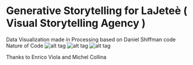 # Generative Storytelling for LaJeteè ( Visual Storytelling Agency )
Data Visualization made in Processing based on Daniel Shiffman code Nature of Code
![alt tag](https://dl.dropboxusercontent.com/u/10907181/githubimages/lajete%C3%A8/5.jpg)
![alt tag](https://dl.dropboxusercontent.com/u/10907181/githubimages/lajete%C3%A8/12.jpg)
![alt tag](https://dl.dropboxusercontent.com/u/10907181/githubimages/lajete%C3%A8/2.jpg)

Thanks to Enrico Viola and Michel Collina



